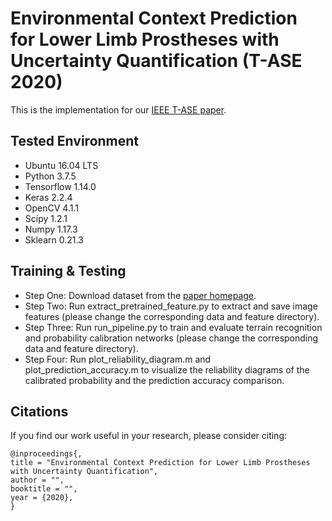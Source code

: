 # Environmental Context Prediction for Lower Limb Prostheses with Uncertainty Quantification (T-ASE 2020)

This is the implementation for our [IEEE T-ASE paper]().

## Tested Environment 
- Ubuntu 16.04 LTS
- Python 3.7.5
- Tensorflow 1.14.0
- Keras 2.2.4
- OpenCV 4.1.1
- Scipy 1.2.1
- Numpy 1.17.3
- Sklearn 0.21.3


## Training & Testing
- Step One: Download dataset from the [paper homepage](https://research.ece.ncsu.edu/aros/paper-tase2020-lowerlimb/). 
- Step Two: Run extract_pretrained_feature.py to extract and save image features (please change the corresponding data and feature directory). 
- Step Three: Run run_pipeline.py to train and evaluate terrain recognition and probability calibration networks (please change the corresponding data and feature directory). 
- Step Four: Run plot_reliability_diagram.m and plot_prediction_accuracy.m to visualize the reliability diagrams of the calibrated probability and the prediction accuracy comparison. 


## Citations
If you find our work useful in your research, please consider citing:
```
@inproceedings{,
title = "Environmental Context Prediction for Lower Limb Prostheses with Uncertainty Quantification",
author = "",
booktitle = "",
year = {2020},
}
```
